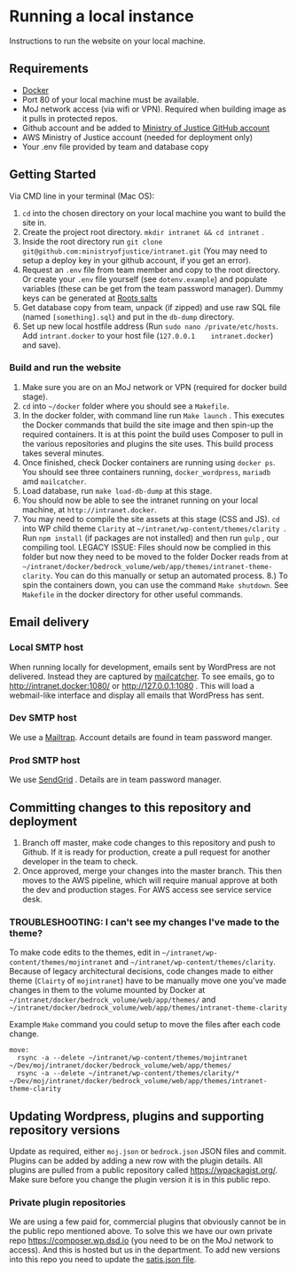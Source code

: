 # Running a local instance
Instructions to run the website on your local machine.

## Requirements

* [Docker](https://www.docker.com/)
* Port 80 of your local machine must be available.
* MoJ network access (via wifi or VPN). Required when building image as it pulls in protected repos.
* Github account and be added to [Ministry of Justice GitHub account](https://github.com/ministryofjustice)
* AWS Ministry of Justice account (needed for deployment only)
* Your .env file provided by team and database copy

## Getting Started

Via CMD line in your terminal (Mac OS):

1. `cd` into the chosen directory on your local machine you want to build the site in.
2. Create the project root directory. `mkdir intranet && cd intranet` .
3. Inside the root directory run `git clone git@github.com:ministryofjustice/intranet.git` (You may need to setup a deploy key in your github account, if you get an error).
4. Request an `.env` file from team member and copy to the root directory. Or create your `.env` file yourself (see `dotenv.example`) and populate variables (these can be get from the team password manager). Dummy keys can be generated at [Roots salts](https://roots.io/salts.html)
5. Get database copy from team, unpack (if zipped) and use raw SQL file (named `[something].sql`) and put in the `db-dump` directory.
6. Set up new local hostfile address (Run `sudo nano /private/etc/hosts`. Add `intrant.docker` to your host file (`127.0.0.1	intranet.docker`) and save).

### Build and run the website

1. Make sure you are on an MoJ network or VPN (required for docker build stage).
2. `cd` into `~/docker` folder where you should see a `Makefile`.
3. In the docker folder, with command line run `Make launch` . This executes the Docker commands that build the site image and then spin-up the required containers. It is at this point the build uses Composer to pull in the various repositories and plugins the site uses. This build process takes several minutes.
4. Once finished, check Docker containers are running using `docker ps`. You should see three containers running, `docker_wordpress`, `mariadb` amd `mailcatcher`.
5. Load database, run `make load-db-dump` at this stage.
6. You should now be able to see the intranet running on your local machine, at `http://intranet.docker`.
7. You may need to compile the site assets at this stage (CSS and JS). `cd` into WP child theme `Clarity` at `~/intranet/wp-content/themes/clarity
`. Run `npm install` (if packages are not installed) and then run `gulp` , our compiling tool. LEGACY ISSUE: Files should now be complied in this folder but now they need to be moved to the folder Docker reads from at `~/intranet/docker/bedrock_volume/web/app/themes/intranet-theme-clarity`. You can do this manually or setup an automated process.
8.) To spin the containers down, you can use the command `Make shutdown`. See `Makefile` in the docker directory for other useful commands.

## Email delivery

### Local SMTP host
When running locally for development, emails sent by WordPress are not delivered. Instead they are captured by [mailcatcher](https://mailcatcher.me/).
To see emails, go to http://intranet.docker:1080/ or http://127.0.0.1:1080 . This will load a webmail-like interface and display all emails that WordPress has sent.

### Dev SMTP host
We use a [Mailtrap](https://mailtrap.io/ ). Account details are found in team password manger.

### Prod SMTP host
We use [SendGrid](https://www.sendgrid.com/) . Details are in team password manager.

## Committing changes to this repository and deployment

1. Branch off master, make code changes to this repository and push to Github. If it is ready for production, create a pull request for another developer in the team to check.
2. Once approved, merge your changes into the master branch. This then moves to the AWS pipeline, which will require manual approve at both the dev and production stages. For AWS access see service service desk.

### TROUBLESHOOTING: I can't see my changes I've made to the theme?
To make code edits to the themes, edit in `~/intranet/wp-content/themes/mojintranet` and `~/intranet/wp-content/themes/clarity`.
Because of legacy architectural decisions, code changes made to either theme (`Clairty` of `mojintranet`) have to be manually move one you've made changes in them to the volume mounted by Docker at `~/intranet/docker/bedrock_volume/web/app/themes/` and `~/intranet/docker/bedrock_volume/web/app/themes/intranet-theme-clarity`

Example `Make` command you could setup to move the files after each code change.

```
move:
  rsync -a --delete ~/intranet/wp-content/themes/mojintranet ~/Dev/moj/intranet/docker/bedrock_volume/web/app/themes/
  rsync -a --delete ~/intranet/wp-content/themes/clarity/* ~/Dev/moj/intranet/docker/bedrock_volume/web/app/themes/intranet-theme-clarity
```

## Updating Wordpress, plugins and supporting repository versions

Update as required, either `moj.json` or `bedrock.json` JSON files and commit. Plugins can be added by adding a new row with the plugin details. All plugins are pulled from a public repository called https://wpackagist.org/. Make sure before you change the plugin version it is in this public repo.

### Private plugin repositories

We are using a few paid for, commercial plugins that obviously cannot be in the public repo mentioned above. To solve this we have our own private repo https://composer.wp.dsd.io (you need to be on the MoJ network to access). And this is hosted but us in the department. To add new versions into this repo you need to update the [satis.json file](https://github.com/ministryofjustice/pp-satis-config/blob/master/satis.json).
